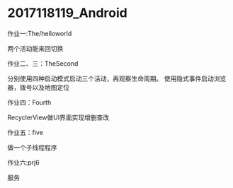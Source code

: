 # 2017118119_Android
作业一:The/helloworld

两个活动能来回切换

作业二、三：TheSecond

分别使用四种启动模式启动三个活动，再观察生命周期。
使用隐式事件启动浏览器，拨号以及地图定位

作业四：Fourth

RecyclerView做UI界面实现增删查改

作业五：five

做一个子线程程序

作业六:prj6

服务
